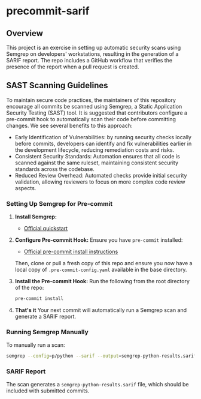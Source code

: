 # precommit-sarif

## Overview

This project is an exercise in setting up automatic security scans using Semgrep on developers' workstations, resulting in the generation of a SARIF report. The repo includes a GitHub workflow that verifies the presence of the report when a pull request is created.

## SAST Scanning Guidelines

To maintain secure code practices, the maintainers of this repository encourage all commits be scanned using Semgrep, a Static Application Security Testing (SAST) tool. It is suggested that contributors configure a pre-commit hook to automatically scan their code before committing changes. We see several benefits to this approach:
- Early Identification of Vulnerabilities: by running security checks locally before commits, developers can identify and fix vulnerabilities earlier in the development lifecycle, reducing remediation costs and risks.
- Consistent Security Standards: Automation ensures that all code is scanned against the same ruleset, maintaining consistent security standards across the codebase.
- Reduced Review Overhead: Automated checks provide initial security validation, allowing reviewers to focus on more complex code review aspects.

### Setting Up Semgrep for Pre-commit

1. **Install Semgrep:**
   - [Official quickstart](https://semgrep.dev/docs/getting-started/quickstart)

2. **Configure Pre-commit Hook:**
   Ensure you have `pre-commit` installed:
   - [Official pre-commit install instructions](https://pre-commit.com/#install)
   
   Then, clone or pull a fresh copy of this repo and ensure you now have a local copy of `.pre-commit-config.yaml` available in the base directory.
  
3. **Install the Pre-commit Hook:**
   Run the following from the root directory of the repo: 
   ```sh
   pre-commit install
   ```

4. **That's it**
   Your next commit will automatically run a Semgrep scan and generate a SARIF report.

### Running Semgrep Manually

To manually run a scan:
```sh
semgrep --config=p/python --sarif --output=semgrep-python-results.sarif
```

### SARIF Report

The scan generates a `semgrep-python-results.sarif` file, which should be included with submitted commits.


